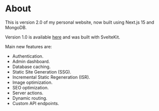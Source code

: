 # About

This is version 2.0 of my personal website, now built using Next.js 15 and MongoDB.

Version 1.0 is available [here](https://github.com/MoriARosland/Rosland-Website) and was built with SvelteKit.

Main new features are:

- Authentication.
- Admin dashboard.
- Database caching.
- Static Site Generation (SSG).
- Incremental Static Regeneration (ISR).
- Image optimization.
- SEO optimization.
- Server actions.
- Dynamic routing.
- Custom API endpoints.

